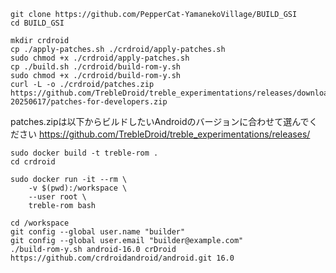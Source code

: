 ```
git clone https://github.com/PepperCat-YamanekoVillage/BUILD_GSI
cd BUILD_GSI
```

```
mkdir crdroid
cp ./apply-patches.sh ./crdroid/apply-patches.sh
sudo chmod +x ./crdroid/apply-patches.sh
cp ./build.sh ./crdroid/build-rom-y.sh
sudo chmod +x ./crdroid/build-rom-y.sh
curl -L -o ./crdroid/patches.zip https://github.com/TrebleDroid/treble_experimentations/releases/download/ci-20250617/patches-for-developers.zip
```
patches.zipは以下からビルドしたいAndroidのバージョンに合わせて選んでください
https://github.com/TrebleDroid/treble_experimentations/releases/

```
sudo docker build -t treble-rom .
cd crdroid

sudo docker run -it --rm \
    -v $(pwd):/workspace \
    --user root \
    treble-rom bash
```

```
cd /workspace
git config --global user.name "builder"
git config --global user.email "builder@example.com"
./build-rom-y.sh android-16.0 crDroid https://github.com/crdroidandroid/android.git 16.0
```